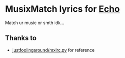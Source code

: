 # MusixMatch lyrics for [Echo](https://github.com/brahmkshatriya/echo)
Match ur music or smth idk...

## Thanks to
- [justfoolingaround/mxlrc.py](https://github.com/justfoolingaround/mxlrc.py) for reference 